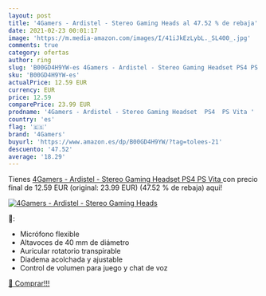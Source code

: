 ```yaml
---
layout: post
title: '4Gamers - Ardistel - Stereo Gaming Heads al 47.52 % de rebaja'
date: 2021-02-23 00:01:17
image: 'https://m.media-amazon.com/images/I/41iJkEzLybL._SL400_.jpg'
comments: true
category: ofertas
author: ring
slug: 'B00GD4H9YW-es 4Gamers - Ardistel - Stereo Gaming Headset PS4 PS Vita'
sku: 'B00GD4H9YW-es'
actualPrice: 12.59 EUR
currency: EUR
price: 12.59
comparePrice: 23.99 EUR
prodname: '4Gamers - Ardistel - Stereo Gaming Headset  PS4  PS Vita '
country: 'es'
flag: '🇪🇸'
brand: '4Gamers'
buyurl: 'https://www.amazon.es/dp/B00GD4H9YW/?tag=tolees-21'
descuento: '47.52'
average: '18.29'
---
```


Tienes [4Gamers - Ardistel - Stereo Gaming Headset  PS4  PS Vita ](https://www.amazon.es/dp/B00GD4H9YW/?tag=tolees-21) con precio final de  12.59 EUR (original: 23.99 EUR) (47.52 %  de rebaja) aqui!

[![4Gamers - Ardistel - Stereo Gaming Heads](https://m.media-amazon.com/images/I/41iJkEzLybL._SL400_.jpg)](https://www.amazon.es/dp/B00GD4H9YW/?tag=tolees-21)

🔎:

- Micrófono flexible
- Altavoces de 40 mm de diámetro
- Auricular rotatorio transpirable
- Diadema acolchada y ajustable
- Control de volumen para juego y chat de voz

[🛒 Comprar!!!](https://www.amazon.es/dp/B00GD4H9YW/?tag=tolees-21)
